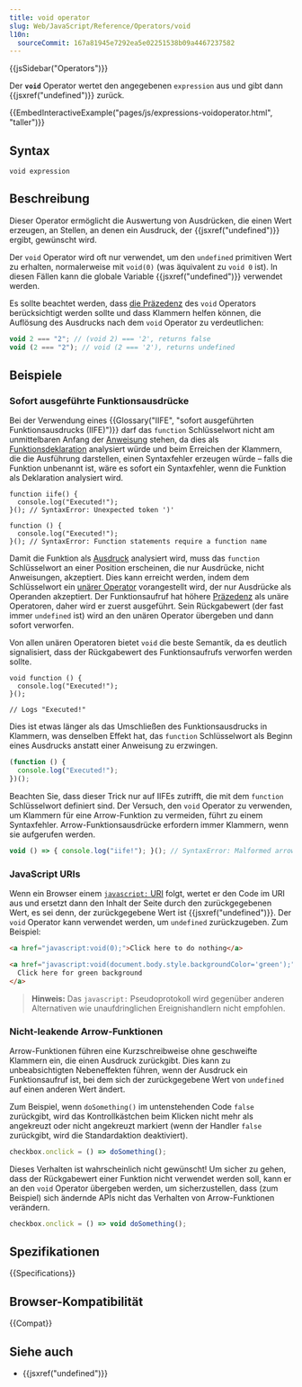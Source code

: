 ```yaml
---
title: void operator
slug: Web/JavaScript/Reference/Operators/void
l10n:
  sourceCommit: 167a81945e7292ea5e02251538b09a4467237582
---
```


{{jsSidebar("Operators")}}

Der **`void`** Operator wertet den angegebenen `expression` aus und gibt dann {{jsxref("undefined")}} zurück.

{{EmbedInteractiveExample("pages/js/expressions-voidoperator.html", "taller")}}

## Syntax

```js-nolint
void expression
```

## Beschreibung

Dieser Operator ermöglicht die Auswertung von Ausdrücken, die einen Wert erzeugen, an Stellen, an denen ein Ausdruck, der {{jsxref("undefined")}} ergibt, gewünscht wird.

Der `void` Operator wird oft nur verwendet, um den `undefined` primitiven Wert zu erhalten, normalerweise mit `void(0)` (was äquivalent zu `void 0` ist). In diesen Fällen kann die globale Variable {{jsxref("undefined")}} verwendet werden.

Es sollte beachtet werden, dass [die Präzedenz](/de/docs/Web/JavaScript/Reference/Operators/Operator_precedence) des `void` Operators berücksichtigt werden sollte und dass Klammern helfen können, die Auflösung des Ausdrucks nach dem `void` Operator zu verdeutlichen:

```js
void 2 === "2"; // (void 2) === '2', returns false
void (2 === "2"); // void (2 === '2'), returns undefined
```

## Beispiele

### Sofort ausgeführte Funktionsausdrücke

Bei der Verwendung eines {{Glossary("IIFE", "sofort ausgeführten Funktionsausdrucks (IIFE)")}} darf das `function` Schlüsselwort nicht am unmittelbaren Anfang der [Anweisung](/de/docs/Web/JavaScript/Reference/Statements/Expression_statement) stehen, da dies als [Funktionsdeklaration](/de/docs/Web/JavaScript/Reference/Statements/function) analysiert würde und beim Erreichen der Klammern, die die Ausführung darstellen, einen Syntaxfehler erzeugen würde – falls die Funktion unbenannt ist, wäre es sofort ein Syntaxfehler, wenn die Funktion als Deklaration analysiert wird.

```js-nolint example-bad
function iife() {
  console.log("Executed!");
}(); // SyntaxError: Unexpected token ')'

function () {
  console.log("Executed!");
}(); // SyntaxError: Function statements require a function name
```

Damit die Funktion als [Ausdruck](/de/docs/Web/JavaScript/Reference/Operators/function) analysiert wird, muss das `function` Schlüsselwort an einer Position erscheinen, die nur Ausdrücke, nicht Anweisungen, akzeptiert. Dies kann erreicht werden, indem dem Schlüsselwort ein [unärer Operator](/de/docs/Web/JavaScript/Guide/Expressions_and_operators#unary_operators) vorangestellt wird, der nur Ausdrücke als Operanden akzeptiert. Der Funktionsaufruf hat höhere [Präzedenz](/de/docs/Web/JavaScript/Reference/Operators/Operator_precedence) als unäre Operatoren, daher wird er zuerst ausgeführt. Sein Rückgabewert (der fast immer `undefined` ist) wird an den unären Operator übergeben und dann sofort verworfen.

Von allen unären Operatoren bietet `void` die beste Semantik, da es deutlich signalisiert, dass der Rückgabewert des Funktionsaufrufs verworfen werden sollte.

```js-nolint
void function () {
  console.log("Executed!");
}();

// Logs "Executed!"
```

Dies ist etwas länger als das Umschließen des Funktionsausdrucks in Klammern, was denselben Effekt hat, das `function` Schlüsselwort als Beginn eines Ausdrucks anstatt einer Anweisung zu erzwingen.

```js
(function () {
  console.log("Executed!");
})();
```

Beachten Sie, dass dieser Trick nur auf IIFEs zutrifft, die mit dem `function` Schlüsselwort definiert sind. Der Versuch, den `void` Operator zu verwenden, um Klammern für eine Arrow-Funktion zu vermeiden, führt zu einem Syntaxfehler. Arrow-Funktionsausdrücke erfordern immer Klammern, wenn sie aufgerufen werden.

```js example-bad
void () => { console.log("iife!"); }(); // SyntaxError: Malformed arrow function parameter list
```

### JavaScript URIs

Wenn ein Browser einem [`javascript:` URI](/de/docs/Web/URI/Schemes/javascript) folgt, wertet er den Code im URI aus und ersetzt dann den Inhalt der Seite durch den zurückgegebenen Wert, es sei denn, der zurückgegebene Wert ist {{jsxref("undefined")}}. Der `void` Operator kann verwendet werden, um `undefined` zurückzugeben. Zum Beispiel:

```html
<a href="javascript:void(0);">Click here to do nothing</a>

<a href="javascript:void(document.body.style.backgroundColor='green');">
  Click here for green background
</a>
```

> **Hinweis:** Das `javascript:` Pseudoprotokoll wird gegenüber anderen Alternativen wie unaufdringlichen Ereignishandlern nicht empfohlen.

### Nicht-leakende Arrow-Funktionen

Arrow-Funktionen führen eine Kurzschreibweise ohne geschweifte Klammern ein, die einen Ausdruck zurückgibt. Dies kann zu unbeabsichtigten Nebeneffekten führen, wenn der Ausdruck ein Funktionsaufruf ist, bei dem sich der zurückgegebene Wert von `undefined` auf einen anderen Wert ändert.

Zum Beispiel, wenn `doSomething()` im untenstehenden Code `false` zurückgibt, wird das Kontrollkästchen beim Klicken nicht mehr als angekreuzt oder nicht angekreuzt markiert (wenn der Handler `false` zurückgibt, wird die Standardaktion deaktiviert).

```js example-bad
checkbox.onclick = () => doSomething();
```

Dieses Verhalten ist wahrscheinlich nicht gewünscht! Um sicher zu gehen, dass der Rückgabewert einer Funktion nicht verwendet werden soll, kann er an den `void` Operator übergeben werden, um sicherzustellen, dass (zum Beispiel) sich ändernde APIs nicht das Verhalten von Arrow-Funktionen verändern.

```js example-good
checkbox.onclick = () => void doSomething();
```

## Spezifikationen

{{Specifications}}

## Browser-Kompatibilität

{{Compat}}

## Siehe auch

- {{jsxref("undefined")}}
